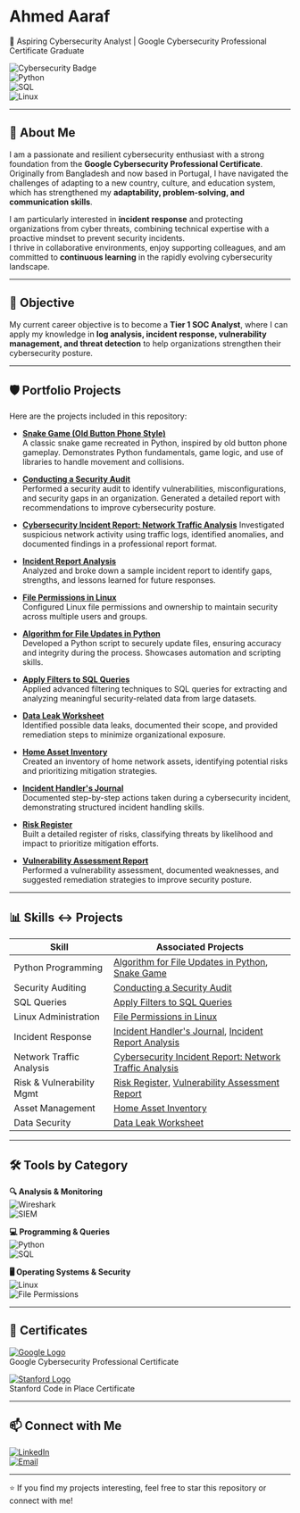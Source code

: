 # Ahmed Aaraf  
🚀 Aspiring Cybersecurity Analyst | Google Cybersecurity Professional Certificate Graduate  

![Cybersecurity Badge](https://img.shields.io/badge/Cybersecurity-Security%20Analyst-blue?style=for-the-badge&logo=linux)  
![Python](https://img.shields.io/badge/Python-3776AB?style=for-the-badge&logo=python&logoColor=white)  
![SQL](https://img.shields.io/badge/SQL-005C84?style=for-the-badge&logo=postgresql&logoColor=white)  
![Linux](https://img.shields.io/badge/Linux-FCC624?style=for-the-badge&logo=linux&logoColor=black)  

---

## 📌 About Me  

I am a passionate and resilient cybersecurity enthusiast with a strong foundation from the **Google Cybersecurity Professional Certificate**.  
Originally from Bangladesh and now based in Portugal, I have navigated the challenges of adapting to a new country, culture, and education system, which has strengthened my **adaptability, problem-solving, and communication skills**.  

I am particularly interested in **incident response** and protecting organizations from cyber threats, combining technical expertise with a proactive mindset to prevent security incidents.  
I thrive in collaborative environments, enjoy supporting colleagues, and am committed to **continuous learning** in the rapidly evolving cybersecurity landscape.  

---

## 🎯 Objective  

My current career objective is to become a **Tier 1 SOC Analyst**, where I can apply my knowledge in **log analysis, incident response, vulnerability management, and threat detection** to help organizations strengthen their cybersecurity posture.  

---

## 🛡️ Portfolio Projects  

Here are the projects included in this repository:  

- [**Snake Game (Old Button Phone Style)**](https://github.com/aaraf18/Snake-Game)  
  A classic snake game recreated in Python, inspired by old button phone gameplay. Demonstrates Python fundamentals, game logic, and use of libraries to handle movement and collisions.

- [**Conducting a Security Audit**](https://github.com/aaraf18/Conducting-a-security-audit)  
  Performed a security audit to identify vulnerabilities, misconfigurations, and security gaps in an organization. Generated a detailed report with recommendations to improve cybersecurity posture.

- [**Cybersecurity Incident Report: Network Traffic Analysis**](https://github.com/aaraf18/Cybersecurity-Incident-Report-Network-Traffic-Analysis)
  Investigated suspicious network activity using traffic logs, identified anomalies, and documented findings in a professional report format.
  
- [**Incident Report Analysis**](https://github.com/aaraf18/Incident-Report-Analysis)  
  Analyzed and broke down a sample incident report to identify gaps, strengths, and lessons learned for future responses. 

- [**File Permissions in Linux**](https://github.com/aaraf18/File-Permissions-in-Linux)  
  Configured Linux file permissions and ownership to maintain security across multiple users and groups.

- [**Algorithm for File Updates in Python**](https://github.com/aaraf18/Algorithm-for-file-updates-in-Python)  
  Developed a Python script to securely update files, ensuring accuracy and integrity during the process. Showcases automation and scripting skills.  

- [**Apply Filters to SQL Queries**](./projects/sql-query-filters)  
  Applied advanced filtering techniques to SQL queries for extracting and analyzing meaningful security-related data from large datasets.    

- [**Data Leak Worksheet**](./projects/data-leak-worksheet)  
  Identified possible data leaks, documented their scope, and provided remediation steps to minimize organizational exposure.  

- [**Home Asset Inventory**](./projects/home-asset-inventory)  
  Created an inventory of home network assets, identifying potential risks and prioritizing mitigation strategies.  

- [**Incident Handler's Journal**](./projects/incident-handlers-journal)  
  Documented step-by-step actions taken during a cybersecurity incident, demonstrating structured incident handling skills.   

- [**Risk Register**](./projects/risk-register)  
  Built a detailed register of risks, classifying threats by likelihood and impact to prioritize mitigation efforts.  

- [**Vulnerability Assessment Report**](./projects/vulnerability-assessment)  
  Performed a vulnerability assessment, documented weaknesses, and suggested remediation strategies to improve security posture.  

---

## 📊 Skills ↔ Projects  

| **Skill**              | **Associated Projects** |
|-------------------------|--------------------------|
| Python Programming      | [Algorithm for File Updates in Python](https://github.com/aaraf18/Algorithm-for-file-updates-in-Python), [Snake Game](https://github.com/aaraf18/Snake-Game) |
| Security Auditing       | [Conducting a Security Audit](https://github.com/aaraf18/Conducting-a-security-audit) |
| SQL Queries             | [Apply Filters to SQL Queries](./projects/sql-query-filters) |
| Linux Administration    | [File Permissions in Linux](https://github.com/aaraf18/File-Permissions-in-Linux) |
| Incident Response       | [Incident Handler's Journal](./projects/incident-handlers-journal), [Incident Report Analysis](https://github.com/aaraf18/Incident-Report-Analysis) |
| Network Traffic Analysis| [Cybersecurity Incident Report: Network Traffic Analysis](https://github.com/aaraf18/Cybersecurity-Incident-Report-Network-Traffic-Analysis) |
| Risk & Vulnerability Mgmt | [Risk Register](./projects/risk-register), [Vulnerability Assessment Report](./projects/vulnerability-assessment) |
| Asset Management        | [Home Asset Inventory](./projects/home-asset-inventory) |
| Data Security           | [Data Leak Worksheet](./projects/data-leak-worksheet) |

---

## 🛠️ Tools by Category  

**🔍 Analysis & Monitoring**  
![Wireshark](https://img.shields.io/badge/Wireshark-1679A7?style=for-the-badge&logo=wireshark&logoColor=white)  
![SIEM](https://img.shields.io/badge/SIEM-Log%20Analysis-orange?style=for-the-badge)  

**💻 Programming & Queries**  
![Python](https://img.shields.io/badge/Python-3776AB?style=for-the-badge&logo=python&logoColor=white)  
![SQL](https://img.shields.io/badge/SQL-005C84?style=for-the-badge&logo=postgresql&logoColor=white)  

**🖥️ Operating Systems & Security**  
![Linux](https://img.shields.io/badge/Linux-FCC624?style=for-the-badge&logo=linux&logoColor=black)  
![File Permissions](https://img.shields.io/badge/File%20Permissions-Security-critical?style=for-the-badge)  

---

## 📜 Certificates  

[![Google Logo](https://upload.wikimedia.org/wikipedia/commons/2/2f/Google_2015_logo.svg)](https://coursera.org/verify/professional-cert/VBJ0URH6SY57)  
Google Cybersecurity Professional Certificate  

[![Stanford Logo](https://upload.wikimedia.org/wikipedia/en/thumb/b/b7/Stanford_University_seal_2003.svg/1200px-Stanford_University_seal_2003.svg.png)](https://codeinplace.stanford.edu/cip4/certificate/klfumz)  
Stanford Code in Place Certificate  

---

## 📫 Connect with Me  

[![LinkedIn](https://img.shields.io/badge/LinkedIn-Connect-blue?style=for-the-badge&logo=linkedin&logoColor=white)](https://www.linkedin.com/in/ahmedaaraf)  
[![Email](https://img.shields.io/badge/Email-Contact-red?style=for-the-badge&logo=gmail&logoColor=white)](mailto:asaaraf1811@gmail.com)      

---

⭐ If you find my projects interesting, feel free to star this repository or connect with me!  
